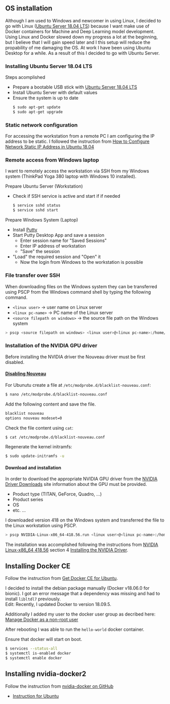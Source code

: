 ## OS installation
Although I am used to Windows and newcomer in using Linux, I decided to go with Linux ([Ubuntu Server 18.04 LTS](http://releases.ubuntu.com/18.04/)) because I want make use of Docker containers for Machine and Deep Learning model development. Using Linux and Docker slowed down my progress a lot at the beginning, but I believe that I will gain speed later and I this setup will reduce the propability of me damaging the OS. At work I have been using Ubuntu Desktop for a while. As a result of this I decided to go with Ubuntu Server.

### Installing Ubuntu Server 18.04 LTS
Steps acomplished
* Prepare a bootable USB stick with [Ubuntu Server 18.04 LTS](http://releases.ubuntu.com/18.04/)
* Install Ubuntu Server with default values
* Ensure the system is up to date
  ```bash
  $ sudo apt-get update
  $ sudo apt-get upgrade
  ```
### Static network configuration
For accessing the workstation from a remote PC I am configuring the IP address to be static. I followed the instruction from [How to Configure Network Static IP Address in Ubuntu 18.04](https://www.tecmint.com/configure-network-static-ip-address-in-ubuntu/)

### Remote access from Windows laptop
I want to remotely access the workstation via SSH from my Windows system (ThinkPad Yoga 380 laptop with Windows 10 installed). 

Prepare Ubuntu Server (Workstation)
* Check if SSH service is active and start if if needed
  ```bash
  $ service sshd status
  $ service sshd start
  ```
Prepare Windows System (Laptop)
* Install [Putty](https://www.putty.org/)
* Start Putty Desktop App and save a session
  * Enter session name for "Saved Sessions"
  * Enter IP address of workstation
  * "Save" the session
* "Load" the required session and "Open" it
  * Now the login from Windows to the workstation is possible

### File transfer over SSH
When downloading files on the Windows system they can be transferred using PSCP from the Windows command shell by typing the following command.
* `<linux user>` &rarr; user name on Linux server
* `<linux pc-name>` &rarr; PC name of the Linux server
* `<source filepath on windows>` &rarr; the source file path on the Windows system
```bash
> pscp <source filepath on windows> <linux user>@<linux pc-name>:/home/<linux user>
```

### Installation of the NVIDIA GPU driver
Before installing the NVIDIA driver the Nouveau driver must be first disabled. 

#### [Disabling Nouveau](https://docs.nvidia.com/cuda/cuda-installation-guide-linux/index.html#runfile-nouveau-ubuntu)
For Ubunutu create a file at `/etc/modprobe.d/blacklist-nouveau.conf`:
```bash
$ nano /etc/modprobe.d/blacklist-nouveau.conf
```
Add the following content and save the file.
```bash
blacklist nouveau
options nouveau modeset=0
```
Check the file content using `cat`:
```bash
$ cat /etc/modprobe.d/blacklist-nouveau.conf
```
Regenerate the kernel initramfs:
```bash
$ sudo update-initramfs -u
```

#### Download and installation
In order to download the appropriate NVIDIA GPU driver from the [NVIDIA Driver Downloads](https://www.nvidia.com/Download/index.aspx?lang=en-us) site information about the GPU must be provided.
* Product type (TITAN, GeForce, Quadro, ...)
* Product series
* OS
* etc. ...

I downloaded version 418 on the Windows system and transferred the file to the Linux workstation using PSCP.
```bash
> pscp NVIDIA-Linux-x86_64-418.56.run <linux user>@<linux pc-name>:/home/<linux user>
```

The installation was accomplished following the instructions from [NVIDIA Linux-x86_64 418.56](http://us.download.nvidia.com/XFree86/Linux-x86_64/418.56/README/index.html) section 4 [Installing the NVIDIA Driver](http://us.download.nvidia.com/XFree86/Linux-x86_64/418.56/README/installdriver.html).

## Installing Docker CE
Follow the instruction from [Get Docker CE for Ubuntu](https://docs.docker.com/install/linux/docker-ce/ubuntu/).

I decided to install the debian package manually (Docker v18.06.0 for bionic). I got an error message that a dependency was missing and had to install ```libltdl7``` previously.
<br>
Edit: Recently, I updated Docker to version 18.09.5.

Additionally I added my user to the docker user group as decribed here:<br>
[Manage Docker as a non-root user](https://docs.docker.com/install/linux/linux-postinstall/)

After rebooting I was able to run the ```hello-world``` docker container.

Ensure that docker will start on boot. 
```bash
$ services --status-all
$ systemctl is-enabled docker
$ systemctl enable docker
```

## Installing nvidia-docker2
Follow the instruction from [nvidia-docker on GitHub](https://github.com/NVIDIA/nvidia-docker)
* [Instruction for Ubuntu](https://github.com/NVIDIA/nvidia-docker#ubuntu-140416041804-debian-jessiestretch)

